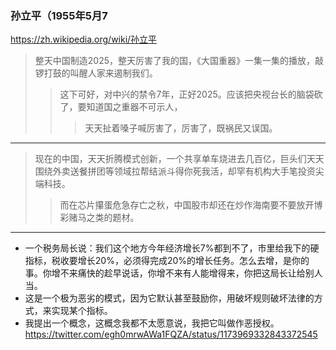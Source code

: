 ### 孙立平（1955年5月7
https://zh.wikipedia.org/wiki/孙立平
>整天中国制造2025，整天厉害了我的国，《大国重器》一集一集的播放，敲锣打鼓的叫醒人家来遏制我们。
>>这下可好，对中兴的禁令7年，正好2025。应该把央视台长的脑袋砍了，要知道国之重器不可示人，
>>>天天扯着嗓子喊厉害了，厉害了，既祸民又误国。
---
>现在的中国，天天折腾模式创新，一个共享单车烧进去几百亿，巨头们天天围绕外卖送餐拼团等领域拉帮结派斗得你死我活，却罕有机构大手笔投资尖端科技。
>>而在芯片攥蛋危急存亡之秋，中国股市却还在炒作海南要不要放开博彩赌马之类的题材。
---
- 一个税务局长说：我们这个地方今年经济增长7%都到不了，市里给我下的硬指标，税收要增长20%，必须得完成20%的增长任务。怎么去增，是你的事。你增不来痛快的趁早说话，你增不来有人能增得来，你把这局长让给别人当。
- 这是一个极为恶劣的模式，因为它默认甚至鼓励你，用破坏规则破坏法律的方式，来实现某个指标。
- 我提出一个概念，这概念我都不太愿意说，我把它叫做作恶授权。
https://twitter.com/egh0mrwAWa1FQZA/status/1173969332843372545